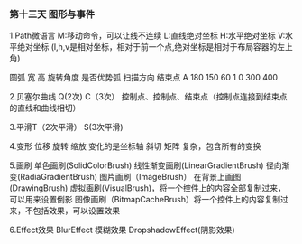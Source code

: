 ﻿### 第十三天 图形与事件

 1.Path微语言
 M:移动命令，可以让线不连续
 L:直线绝对坐标
 H:水平绝对坐标
 V:水平绝对坐标
 (l,h,v是相对坐标，相对于前一个点,绝对坐标是相对于布局容器的左上角)

 圆弧 宽   高  旋转角度  是否优势弧   扫描方向  结束点
 A    180 150    60		1				0		300 400

 2.贝塞尔曲线 Q(2次) C（3次） 控制点、控制点、结束点（控制点连接到结束点的直线和曲线相切）

 3.平滑T（2次平滑） S(3次平滑)

 4.变形
 位移
 旋转
 缩放 变化的是坐标轴
 斜切
 矩阵 复杂，包含所有的变换

 5.画刷
 单色画刷(SolidColorBrush)
 线性渐变画刷(LinearGradientBrush)
 径向渐变(RadiaGradientBrush)
 图片画刷（ImageBrush）
 在背景上画图(DrawingBrush)
 虚拟画刷(VisualBrush)，将一个控件上的内容全部复制过来，可以用来设置倒影
 图像画刷（BitmapCacheBrush）将一个控件上的内容复制过来，不包括效果，可以设置效果

 6.Effect效果
 BlurEffect 模糊效果
 DropshadowEffect(阴影效果)